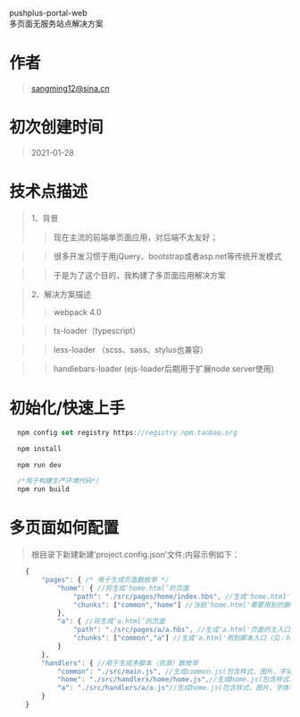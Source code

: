 pushplus-portal-web<br/>
多页面无服务站点解决方案

# 作者
> sangming12@sina.cn

# 初次创建时间
> 2021-01-28

# 技术点描述
> 1、背景
  >> 现在主流的前端单页面应用，对后端不太友好；

  >> 很多开发习惯于用jQuery、bootstrap或者asp.net等传统开发模式

  >> 于是为了这个目的，我构建了多页面应用解决方案

> 2、解决方案描述
  >> webpack 4.0

  >> ts-loader（typescript）

  >> less-loader （scss、sass、stylus也兼容）

  >> handlebars-loader (ejs-loader后期用于扩展node server使用)

# 初始化/快速上手

```js
  npm config set registry https://registry.npm.taobao.org

  npm install

  npm run dev

  /*用于构建生产环境代码*/
  npm run build
```

# 多页面如何配置
  > 根目录下新建新建‘project.config.json’文件;内容示例如下：
```js
    {
        "pages": { /* 用于生成页面数枚举 */
            "home": { //将生成‘home.html’的页面
                "path": "./src/pages/home/index.hbs", //生成'home.html'页面的主入口
                "chunks": ["common","home"] //当前'home.html'需要用到的脚本（见：handlers的枚举），样式、图片、字体等资源，根据页面或脚本import/src等方式按需导出
            },
            "a": { //将生成‘a.html’的页面
                "path": "./src/pages/a/a.hbs", //生成'a.html'页面的主入口
                "chunks": ["common","a"] //生成'a.html'用到脚本入口（见：handlers），样式、图片、字体等资源，根据页面或脚本import/src等方式按需导出
            }
        },
        "handlers": { //用于生成多脚本（资源）数枚举
            "common": "./src/main.js", //生成common.js(包含样式、图片、字体等)主入口
            "home": "./src/handlers/home/home.js",//生成home.js(包含样式、图片、字体等)主入口
            "a": "./src/handlers/a/a.js"//生成home.js(包含样式、图片、字体等)主入口
        }
    }
```
